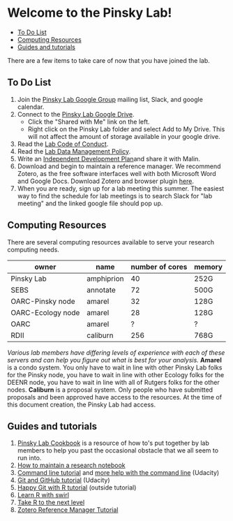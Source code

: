 Welcome to the Pinsky Lab!
================

-   [To Do List](#to-do-list)
-   [Computing Resources](#computing-resources)
-   [Guides and tutorials](#guides-and-tutorials)

There are a few items to take care of now that you have joined the lab.

To Do List
----------

1.  Join the [Pinsky Lab Google Group](https://groups.google.com/forum/#!forum/pinsky-lab) mailing list, Slack, and google calendar.
2.  Connect to the [Pinsky Lab Google Drive](https://drive.google.com/drive/u/0/my-drive).
    -   Click the "Shared with Me" link on the left.
    -   Right click on the Pinsky Lab folder and select Add to My Drive. This will not affect the amount of storage available in your google drive.
3.  Read the [Lab Code of Conduct](https://docs.google.com/document/d/e/2PACX-1vSBKYZVmIAtyDjc7QiEbggeiVJmUmFw3P8Tf0HAB_VZuYMSzAQAR3CphP2bfrHWohW2oCDkDPFM7_oD/pub).
4.  Read the [Lab Data Management Policy](https://github.com/pinskylab/policies/blob/master/data-management.md).
5.  Write an [Independent Development Plan](https://myidp.sciencecareers.org)and share it with Malin.
6.  Download and begin to maintain a reference manager. We recommend Zotero, as the free software interfaces well with both Microsoft Word and Google Docs. Download Zotero and browser plugin [here](https://www.zotero.org/download/).  
7.  When you are ready, sign up for a lab meeting this summer.  The easiest way to find the schedule for lab meetings is to search Slack for "lab meeting" and the linked google file should pop up.

Computing Resources
-------------------

There are several computing resources available to serve your research computing needs.

| owner             | name       | number of cores | memory |
|-------------------|------------|-----------------|--------|
| Pinsky Lab        | amphiprion | 40              | 252G   |
| SEBS              | annotate   | 72              | 500G   |
| OARC-Pinsky node  | amarel     | 32              | 128G   |
| OARC-Ecology node | amarel     | 28              | 128G   |
| OARC              | amarel     | ?               | ?      |
| RDII              | caliburn   | 256             | 768G   |

*Various lab members have differing levels of experience with each of these servers and can help you figure out what is best for your analysis.*
**Amarel** is a condo system. You only have to wait in line with other Pinsky Lab folks for the Pinsky node, you have to wait in line with other Ecology folks for the DEENR node, you have to wait in line with all of Rutgers folks for the other nodes.
**Caliburn** is a proposal system. Only people who have submitted proposals and been approved have access to the resources. At the time of this document creation, the Pinsky Lab had access.

Guides and tutorials
--------------------

1.  [Pinsky Lab Cookbook](https://github.com/pinskylab/pinskylab_methods/blob/master/cookbook.md) is a resource of how to's put together by lab members to help you past the occasional obstacle that we all seem to run into.
1.  [How to maintain a research notebook](https://github.com/pinskylab/pinskylab_methods/blob/master/labmgt/how_to_lab_notebook.md)
1.  [Command line tutorial](https://www.udacity.com/wiki/ud775/command-line-instructions) and [more help with the command line](https://classroom.udacity.com/courses/ud595/lessons/4597278561/concepts/46968695970923) (Udacity)
1.  [Git and GitHub tutorial](https://classroom.udacity.com/courses/ud775) (Udacity)
1.  [Happy Git with R tutorial](https://happygitwithr.com) (outside tutorial)  
1. [Learn R with swirl](https://www.google.com/url?sa=t&rct=j&q=&esrc=s&source=web&cd=1&cad=rja&uact=8&ved=2ahUKEwiy_cfso8HhAhXETN8KHWo_CncQFjAAegQIAhAB&url=http%3A%2F%2Fswirlstats.com%2F&usg=AOvVaw3d7sWweo5vI4J_7LZ2Dl0I)
1. [Take R to the next level](https://r4ds.had.co.nz)
1. [Zotero Reference Manager Tutorial](https://www.youtube.com/watch?v=q6-YOPS1xY4)
<!--1.  [Collaborative Writing Guide]()-->
<!--1.  [Time Management Guide]()-->

